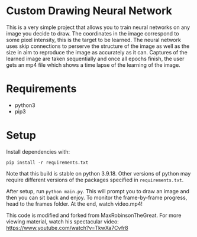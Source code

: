 # Custom Drawing Neural Network

This is a very simple project that allows you to train neural networks on any image you decide to draw. The coordinates in the image correspond to some pixel intensity, this is the target to be learned. The neural network uses skip connections to perserve the structure of the image as well as the size in aim to reproduce the image as accurately as it can. Captures of the learned image are taken sequentially and once all epochs finish, the user gets an mp4 file which shows a time lapse of the learning of the image.

# Requirements
- python3
- pip3

# Setup
Install dependencies with:

`pip install -r requirements.txt`

Note that this build is stable on python 3.9.18. Other versions of python may require different versions of the packages specified in `requirements.txt`.

After setup, run `python main.py`. This will prompt you to draw an image and then you can sit back and enjoy. To monitor the frame-by-frame progress, head to the frames folder. At the end, watch video.mp4!

This code is modified and forked from MaxRobinsonTheGreat. For more viewing material, watch his spectacular video: https://www.youtube.com/watch?v=TkwXa7Cvfr8
